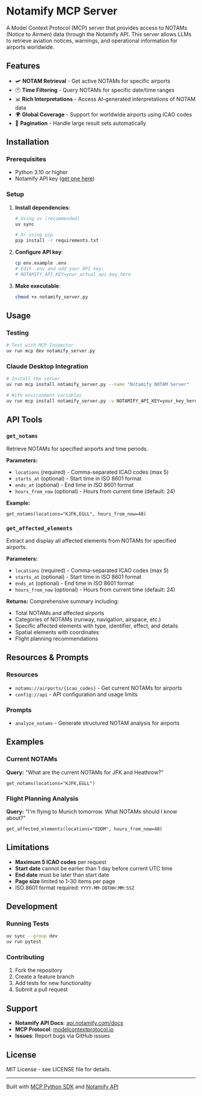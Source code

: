 # Notamify MCP Server

A Model Context Protocol (MCP) server that provides access to NOTAMs (Notice to Airmen) data through the Notamify API. This server allows LLMs to retrieve aviation notices, warnings, and operational information for airports worldwide.

## Features

- 🛩️ **NOTAM Retrieval** - Get active NOTAMs for specific airports
- 🕐 **Time Filtering** - Query NOTAMs for specific date/time ranges
- 📊 **Rich Interpretations** - Access AI-generated interpretations of NOTAM data
- 🌍 **Global Coverage** - Support for worldwide airports using ICAO codes
- 📄 **Pagination** - Handle large result sets automatically

## Installation

### Prerequisites

- Python 3.10 or higher
- Notamify API key ([get one here](https://api.notamify.com))

### Setup

1. **Install dependencies**:
   ```bash
   # Using uv (recommended)
   uv sync
   
   # Or using pip
   pip install -r requirements.txt
   ```

2. **Configure API key**:
   ```bash
   cp env.example .env
   # Edit .env and add your API key:
   # NOTAMIFY_API_KEY=your_actual_api_key_here
   ```

3. **Make executable**:
   ```bash
   chmod +x notamify_server.py
   ```

## Usage

### Testing
```bash
# Test with MCP Inspector
uv run mcp dev notamify_server.py
```

### Claude Desktop Integration
```bash
# Install the server
uv run mcp install notamify_server.py --name "Notamify NOTAM Server"

# With environment variables
uv run mcp install notamify_server.py -v NOTAMIFY_API_KEY=your_key_here
```

## API Tools

### `get_notams`
Retrieve NOTAMs for specified airports and time periods.

**Parameters:**
- `locations` (required) - Comma-separated ICAO codes (max 5)
- `starts_at` (optional) - Start time in ISO 8601 format
- `ends_at` (optional) - End time in ISO 8601 format
- `hours_from_now` (optional) - Hours from current time (default: 24)

**Example:**
```
get_notams(locations="KJFK,EGLL", hours_from_now=48)
```

### `get_affected_elements`
Extract and display all affected elements from NOTAMs for specified airports.

**Parameters:**
- `locations` (required) - Comma-separated ICAO codes (max 5)
- `starts_at` (optional) - Start time in ISO 8601 format  
- `ends_at` (optional) - End time in ISO 8601 format
- `hours_from_now` (optional) - Hours from current time (default: 24)

**Returns:** Comprehensive summary including:
- Total NOTAMs and affected airports
- Categories of NOTAMs (runway, navigation, airspace, etc.)
- Specific affected elements with type, identifier, effect, and details
- Spatial elements with coordinates
- Flight planning recommendations

## Resources & Prompts

### Resources
- `notams://airports/{icao_codes}` - Get current NOTAMs for airports
- `config://api` - API configuration and usage limits

### Prompts
- `analyze_notams` - Generate structured NOTAM analysis for airports

## Examples

### Current NOTAMs
**Query:** "What are the current NOTAMs for JFK and Heathrow?"
```
get_notams(locations="KJFK,EGLL")
```

### Flight Planning Analysis
**Query:** "I'm flying to Munich tomorrow. What NOTAMs should I know about?"
```
get_affected_elements(locations="EDDM", hours_from_now=48)
```

## Limitations

- **Maximum 5 ICAO codes** per request
- **Start date** cannot be earlier than 1 day before current UTC time
- **End date** must be later than start date
- **Page size** limited to 1-30 items per page
- ISO 8601 format required: `YYYY-MM-DDTHH:MM:SSZ`

## Development

### Running Tests
```bash
uv sync --group dev
uv run pytest
```

### Contributing
1. Fork the repository
2. Create a feature branch
3. Add tests for new functionality
4. Submit a pull request

## Support

- **Notamify API Docs**: [api.notamify.com/docs](https://api.notamify.com/docs)
- **MCP Protocol**: [modelcontextprotocol.io](https://modelcontextprotocol.io)
- **Issues**: Report bugs via GitHub issues

## License

MIT License - see LICENSE file for details.

---

Built with [MCP Python SDK](https://github.com/modelcontextprotocol/python-sdk) and [Notamify API](https://api.notamify.com) 